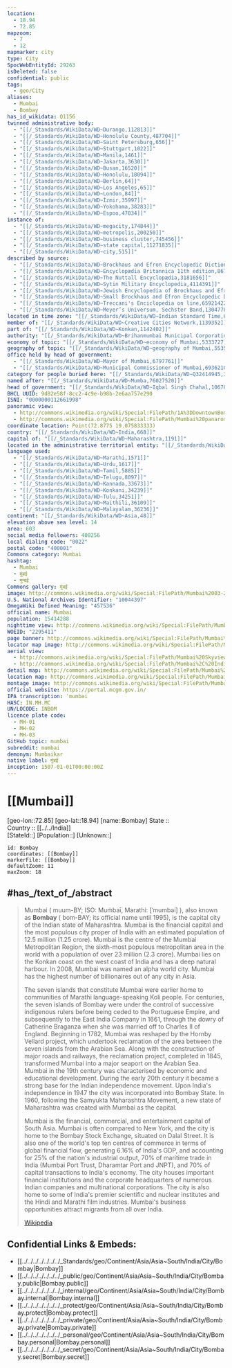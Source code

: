 ```yaml
---
location:
  - 18.94
  - 72.85
mapzoom:
  - 7
  - 12
mapmarker: city
type: City
SpocWebEntityId: 29263
isDeleted: false
confidential: public
tags:
  - geo/City
aliases:
  - Mumbai
  - Bombay
has_id_wikidata: Q1156
twinned administrative body:
  - "[[/_Standards/WikiData/WD~Durango,112813]]"
  - "[[/_Standards/WikiData/WD~Honolulu County,487704]]"
  - "[[/_Standards/WikiData/WD~Saint Petersburg,656]]"
  - "[[/_Standards/WikiData/WD~Stuttgart,1022]]"
  - "[[/_Standards/WikiData/WD~Manila,1461]]"
  - "[[/_Standards/WikiData/WD~Jakarta,3630]]"
  - "[[/_Standards/WikiData/WD~Busan,16520]]"
  - "[[/_Standards/WikiData/WD~Honolulu,18094]]"
  - "[[/_Standards/WikiData/WD~Berlin,64]]"
  - "[[/_Standards/WikiData/WD~Los Angeles,65]]"
  - "[[/_Standards/WikiData/WD~London,84]]"
  - "[[/_Standards/WikiData/WD~İzmir,35997]]"
  - "[[/_Standards/WikiData/WD~Yokohama,38283]]"
  - "[[/_Standards/WikiData/WD~Espoo,47034]]"
instance of:
  - "[[/_Standards/WikiData/WD~megacity,174844]]"
  - "[[/_Standards/WikiData/WD~metropolis,200250]]"
  - "[[/_Standards/WikiData/WD~business cluster,745456]]"
  - "[[/_Standards/WikiData/WD~state capital,11271835]]"
  - "[[/_Standards/WikiData/WD~city,515]]"
described by source:
  - "[[/_Standards/WikiData/WD~Brockhaus and Efron Encyclopedic Dictionary,602358]]"
  - "[[/_Standards/WikiData/WD~Encyclopædia Britannica 11th edition,867541]]"
  - "[[/_Standards/WikiData/WD~The Nuttall Encyclopædia,3181656]]"
  - "[[/_Standards/WikiData/WD~Sytin Military Encyclopedia,4114391]]"
  - "[[/_Standards/WikiData/WD~Jewish Encyclopedia of Brockhaus and Efron,4173137]]"
  - "[[/_Standards/WikiData/WD~Small Brockhaus and Efron Encyclopedic Dictionary,19180675]]"
  - "[[/_Standards/WikiData/WD~Treccani's Enciclopedia on line,65921422]]"
  - "[[/_Standards/WikiData/WD~Meyer’s Universum, Sechster Band,130477825]]"
located in time zone: "[[/_Standards/WikiData/WD~Indian Standard Time,604055]]"
member of: "[[/_Standards/WikiData/WD~Creative Cities Network,1139352]]"
part of: "[[/_Standards/WikiData/WD~Konkan,1142402]]"
authority: "[[/_Standards/WikiData/WD~Brihanmumbai Municipal Corporation,1195653]]"
economy of topic: "[[/_Standards/WikiData/WD~economy of Mumbai,5333727]]"
geography of topic: "[[/_Standards/WikiData/WD~geography of Mumbai,5535200]]"
office held by head of government:
  - "[[/_Standards/WikiData/WD~Mayor of Mumbai,6797761]]"
  - "[[/_Standards/WikiData/WD~Municipal Commissioner of Mumbai,6936210]]"
category for people buried here: "[[/_Standards/WikiData/WD~Q32414945,32414945]]"
named after: "[[/_Standards/WikiData/WD~Mumba,76027520]]"
head of government: "[[/_Standards/WikiData/WD~Iqbal Singh Chahal,106782866]]"
BHCL UUID: 9d82e58f-8cc2-4c9e-b98b-2e6aa757e290
ISNI: "0000000112661998"
panoramic view:
  - http://commons.wikimedia.org/wiki/Special:FilePath/1A%3DDowntownBombay.jpg
  - http://commons.wikimedia.org/wiki/Special:FilePath/Mumbai%20panaroma.jpg
coordinate location: Point(72.8775 19.075833333)
country: "[[/_Standards/WikiData/WD~India,668]]"
capital of: "[[/_Standards/WikiData/WD~Maharashtra,1191]]"
located in the administrative territorial entity: "[[/_Standards/WikiData/WD~Maharashtra,1191]]"
language used:
  - "[[/_Standards/WikiData/WD~Marathi,1571]]"
  - "[[/_Standards/WikiData/WD~Urdu,1617]]"
  - "[[/_Standards/WikiData/WD~Tamil,5885]]"
  - "[[/_Standards/WikiData/WD~Telugu,8097]]"
  - "[[/_Standards/WikiData/WD~Kannada,33673]]"
  - "[[/_Standards/WikiData/WD~Konkani,34239]]"
  - "[[/_Standards/WikiData/WD~Tulu,34251]]"
  - "[[/_Standards/WikiData/WD~Maithili,36109]]"
  - "[[/_Standards/WikiData/WD~Malayalam,36236]]"
continent: "[[/_Standards/WikiData/WD~Asia,48]]"
elevation above sea level: 14
area: 603
social media followers: 408256
local dialing code: "0022"
postal code: "400001"
Commons category: Mumbai
hashtag:
  - Mumbai
  - मुंबई
  - मुम्बई
Commons gallery: मुंबई
image: http://commons.wikimedia.org/wiki/Special:FilePath/Mumbai%2003-2016%2010%20skyline%20of%20Lotus%20Colony.jpg
U.S. National Archives Identifier: "10044397"
OmegaWiki Defined Meaning: "457536"
official name: Mumbai
population: 15414288
nighttime view: http://commons.wikimedia.org/wiki/Special:FilePath/Mumbai%20Skyline%20at%20Night.jpg
WOEID: "2295411"
page banner: http://commons.wikimedia.org/wiki/Special:FilePath/Mumbai%20banner%20Taj%20Mahal%20Palace%20Hotel.jpg
locator map image: http://commons.wikimedia.org/wiki/Special:FilePath/Mumbai%20locator%20map.png
aerial view:
  - http://commons.wikimedia.org/wiki/Special:FilePath/Mumbai%20Skyview%20near%20Airport%20173829.jpg
  - http://commons.wikimedia.org/wiki/Special:FilePath/Mumbai%2C%20India%20%285460922649%29.jpg
detail map: http://commons.wikimedia.org/wiki/Special:FilePath/Mumbai%20suburban%20rail%20map.svg
location map: http://commons.wikimedia.org/wiki/Special:FilePath/Mumbaicitydistricts.png
montage image: http://commons.wikimedia.org/wiki/Special:FilePath/MumbaiMontage.png
official website: https://portal.mcgm.gov.in/
IPA transcription: ˈmumbəi
HASC: IN.MH.MC
UN/LOCODE: INBOM
licence plate code:
  - MH-01
  - MH-02
  - MH-03
GitHub topic: mumbai
subreddit: mumbai
demonym: Mumbaikar
native label: मुंबई
inception: 1507-01-01T00:00:00Z
---
```


# [[Mumbai]] 

[geo-lon::72.85] 
[geo-lat::18.94] 
[name::Bombay] 
State ::  
Country :: [[../../India]]  
[StateId::] 
[Population::] 
[Unknown::] 


```leaflet
id: Bombay
coordinates: [[Bombay]] 
markerFile: [[Bombay]] 
defaultZoom: 11 
maxZoom: 18
```

## #has_/text_of_/abstract

> Mumbai ( muum-BY; ISO: Muṁbaī, Marathi: [ˈmumbəi] ), also known as **Bombay** ( bom-BAY; its official name until 1995), is the capital city of the Indian state of Maharashtra. Mumbai is the financial capital and the most populous city proper of India with an estimated population of 12.5 million (1.25 crore). Mumbai is the centre of the Mumbai Metropolitan Region, the sixth-most populous metropolitan area in the world with a population of over 23 million (2.3 crore). Mumbai lies on the Konkan coast on the west coast of India and has a deep natural harbour. In 2008, Mumbai was named an alpha world city. Mumbai has the highest number of billionaires out of any city in Asia.
>
> The seven islands that constitute Mumbai were earlier home to communities of Marathi language-speaking Koli people. For centuries, the seven islands of Bombay were under the control of successive indigenous rulers before being ceded to the Portuguese Empire, and subsequently to the East India Company in 1661, through the dowry of Catherine Braganza when she was married off to Charles II of England. Beginning in 1782, Mumbai was reshaped by the Hornby Vellard project, which undertook reclamation of the area between the seven islands from the Arabian Sea. Along with the construction of major roads and railways, the reclamation project, completed in 1845, transformed Mumbai into a major seaport on the Arabian Sea. Mumbai in the 19th century was characterised by economic and educational development. During the early 20th century it became a strong base for the Indian independence movement. Upon India's independence in 1947 the city was incorporated into Bombay State. In 1960, following the Samyukta Maharashtra Movement, a new state of Maharashtra was created with Mumbai as the capital.
>
> Mumbai is the financial, commercial, and entertainment capital of South Asia. Mumbai is often compared to New York, and the city is home to the Bombay Stock Exchange, situated on Dalal Street. It is also one of the world's top ten centres of commerce in terms of global financial flow, generating 6.16% of India's GDP, and accounting for 25% of the nation's industrial output, 70% of maritime trade in India (Mumbai Port Trust, Dharamtar Port and JNPT), and 70% of capital transactions to India's economy. The city houses important financial institutions and the corporate headquarters of numerous Indian companies and multinational corporations. The city is also home to some of India's premier scientific and nuclear institutes and the Hindi and Marathi film industries. Mumbai's business opportunities attract migrants from all over India.
>
> [Wikipedia](https://en.wikipedia.org/wiki/Mumbai) 


## Confidential Links & Embeds: 
- [[../../../../../../../_Standards/geo/Continent/Asia/Asia~South/India/City/Bombay|Bombay]] 
- [[../../../../../../../_public/geo/Continent/Asia/Asia~South/India/City/Bombay.public|Bombay.public]] 
- [[../../../../../../../_internal/geo/Continent/Asia/Asia~South/India/City/Bombay.internal|Bombay.internal]] 
- [[../../../../../../../_protect/geo/Continent/Asia/Asia~South/India/City/Bombay.protect|Bombay.protect]] 
- [[../../../../../../../_private/geo/Continent/Asia/Asia~South/India/City/Bombay.private|Bombay.private]] 
- [[../../../../../../../_personal/geo/Continent/Asia/Asia~South/India/City/Bombay.personal|Bombay.personal]] 
- [[../../../../../../../_secret/geo/Continent/Asia/Asia~South/India/City/Bombay.secret|Bombay.secret]] 
